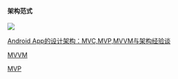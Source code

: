#### 架构范式

![](../../picture/architucture.png)

[Android App的设计架构：MVC,MVP,MVVM与架构经验谈](http://www.tianmaying.com/tutorial/AndroidMVC)

[MVVM](http://tech.meituan.com/android_mvvm.html)

[MVP](https://code.tutsplus.com/series/how-to-adopt-model-view-presenter-on-android--cms-1012)